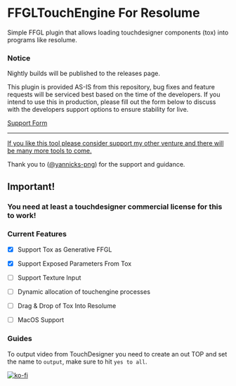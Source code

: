 # FFGLTouchEngine For Resolume

Simple FFGL plugin that allows loading touchdesigner components (tox) into programs like resolume. 

### Notice
Nightly builds will be published to the releases page.

This plugin is provided AS-IS from this repository, bug fixes and feature requests will be serviced best based on the time of the developers. If you intend to use this in production, please fill out the form below to discuss with the developers support options to ensure stability for live. 

[Support Form](https://forms.gle/QNSKGjdMsX1ptbvh7)

---

[If you like this tool please consider support my other venture and there will be many more tools to come.](https://www.kickstarter.com/projects/cvalt/help-build-new-york-citys-newest-zero-proof-cocktail-bar?ref=fhrd79)

Thank you to  ([@yannicks-png](https://github.com/yannicksengstock)) for the support and guidance.

## Important!

### You need at least a touchdesigner commercial license for this to work!

### Current Features
- [x] Support Tox as Generative FFGL
- [x] Support Exposed Parameters From Tox
- [ ] Support Texture Input
- [ ] Dynamic allocation of touchengine processes
- [ ] Drag & Drop of Tox Into Resolume
- [ ] MacOS Support


### Guides

To output video from TouchDesigner you need to create an out TOP and set the name to `output`, make sure to hit `yes to all`.

[![ko-fi](https://ko-fi.com/img/githubbutton_sm.svg)](https://ko-fi.com/Q5Q6YUGIA)
